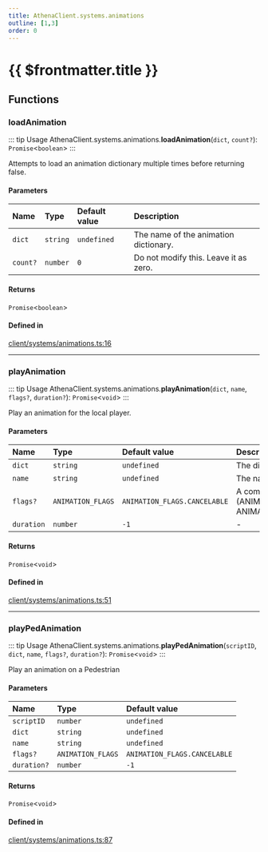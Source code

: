 ```yaml
---
title: AthenaClient.systems.animations
outline: [1,3]
order: 0
---
```


# {{ $frontmatter.title }}


## Functions

### loadAnimation

::: tip Usage
AthenaClient.systems.animations.**loadAnimation**(`dict`, `count?`): `Promise`<`boolean`\>
:::

Attempts to load an animation dictionary multiple times before returning false.

#### Parameters

| Name | Type | Default value | Description |
| :------ | :------ | :------ | :------ |
| `dict` | `string` | `undefined` | The name of the animation dictionary. |
| `count?` | `number` | `0` | Do not modify this. Leave it as zero. |

#### Returns

`Promise`<`boolean`\>

#### Defined in

[client/systems/animations.ts:16](https://github.com/Stuyk/altv-athena/blob/e7d4753/src/core/client/systems/animations.ts#L16)

___

### playAnimation

::: tip Usage
AthenaClient.systems.animations.**playAnimation**(`dict`, `name`, `flags?`, `duration?`): `Promise`<`void`\>
:::

Play an animation for the local player.

#### Parameters

| Name | Type | Default value | Description |
| :------ | :------ | :------ | :------ |
| `dict` | `string` | `undefined` | The dictionary of the animation. |
| `name` | `string` | `undefined` | The name of the animation. |
| `flags?` | `ANIMATION_FLAGS` | `ANIMATION_FLAGS.CANCELABLE` | A combination of flags. ie. (ANIMATION_FLAGS.CANCELABLE \| ANIMATION_FLAGS.UPPERBODY_ONLY) |
| `duration` | `number` | `-1` | - |

#### Returns

`Promise`<`void`\>

#### Defined in

[client/systems/animations.ts:51](https://github.com/Stuyk/altv-athena/blob/e7d4753/src/core/client/systems/animations.ts#L51)

___

### playPedAnimation

::: tip Usage
AthenaClient.systems.animations.**playPedAnimation**(`scriptID`, `dict`, `name`, `flags?`, `duration?`): `Promise`<`void`\>
:::

Play an animation on a Pedestrian

#### Parameters

| Name | Type | Default value |
| :------ | :------ | :------ |
| `scriptID` | `number` | `undefined` |
| `dict` | `string` | `undefined` |
| `name` | `string` | `undefined` |
| `flags?` | `ANIMATION_FLAGS` | `ANIMATION_FLAGS.CANCELABLE` |
| `duration?` | `number` | `-1` |

#### Returns

`Promise`<`void`\>

#### Defined in

[client/systems/animations.ts:87](https://github.com/Stuyk/altv-athena/blob/e7d4753/src/core/client/systems/animations.ts#L87)
